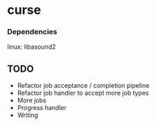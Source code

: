 # curse

### Dependencies

linux: libasound2


## TODO

- Refactor job acceptance / completion pipeline
- Refactor job handler to accept more job types
- More jobs
- Progress handler
- Writing
